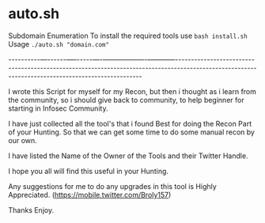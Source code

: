 # auto.sh
Subdomain Enumeration
To install the required tools use
`bash install.sh`
Usage 
`./auto.sh "domain.com"`

----------—------—–-----—-——————-————-------------------------------------------------------------------------------------------------------------------------------------------------

I wrote this Script for myself for my Recon, but then i thought as i learn from the community, so i should give back to community, to help beginner for starting in Infosec Community. 

I have just collected all the tool's that i found Best for doing the Recon Part of your Hunting. 
So that we can get some time to do some manual recon by our own.

I have listed the Name of the Owner of the Tools and their Twitter Handle.

I hope you all will find this useful in your Hunting. 

Any suggestions for me to do any upgrades in this tool is Highly Appreciated. (https://mobile.twitter.com/Broly157) 

Thanks 
Enjoy. 
